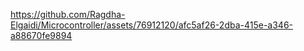 

https://github.com/Ragdha-Elgaidi/Microcontroller/assets/76912120/afc5af26-2dba-415e-a346-a88670fe9894

